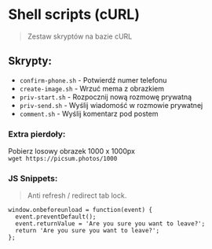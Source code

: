 # Shell scripts (cURL)
> Zestaw skryptów na bazie cURL

## Skrypty:
- `confirm-phone.sh` - Potwierdź numer telefonu
- `create-image.sh` - Wrzuć mema z obrazkiem
- `priv-start.sh` - Rozpocznij nową rozmowę prywatną
- `priv-send.sh` - Wyślij wiadomość w rozmowie prywatnej 
- `comment.sh` - Wyślij komentarz pod postem

### Extra pierdoły:
Pobierz losowy obrazek 1000 x 1000px \
```wget https://picsum.photos/1000```

### JS Snippets:
> Anti refresh / redirect tab lock.
```
window.onbeforeunload = function(event) {
  event.preventDefault();
  event.returnValue = 'Are you sure you want to leave?';
  return 'Are you sure you want to leave?';
};
```
